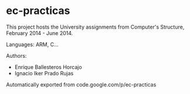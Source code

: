 # ec-practicas

This project hosts the University assignments from Computer's Structure, February 2014 - June 2014.

Languages: ARM, C...

Authors:
  - Enrique Ballesteros Horcajo
  - Ignacio Iker Prado Rujas

Automatically exported from code.google.com/p/ec-practicas

